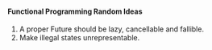 #### Functional Programming Random Ideas
1. A proper Future should be lazy, cancellable and fallible.
2. Make illegal states unrepresentable.
